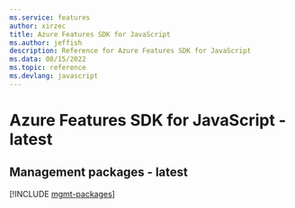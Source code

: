 ```yaml
---
ms.service: features
author: xirzec
title: Azure Features SDK for JavaScript
ms.author: jeffish
description: Reference for Azure Features SDK for JavaScript
ms.data: 08/15/2022
ms.topic: reference
ms.devlang: javascript
---
```

# Azure Features SDK for JavaScript - latest

## Management packages - latest
[!INCLUDE [mgmt-packages](features-mgmt-index.md)]